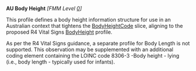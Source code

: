 **AU Body Height** *[FMM Level [0](guidance.html)]*

This profile defines a body height information structure for use in an Australian context that tightens the [BodyHeightCode](http://hl7.org/fhir/STU3/bodyweight-definitions.html#Observation.code.coding:bodyheightcode) slice, aligning to the proposed R4 Vital Signs [BodyHeight](http://build.fhir.org/bodyheight.html) profile.

As per the R4 Vital Signs guidance, a separate profile for Body Length is not supported. This observation may be supplemented with an additional coding element containing the LOINC code 8306-3 -Body height - lying (i.e., body length - typically used for infants).